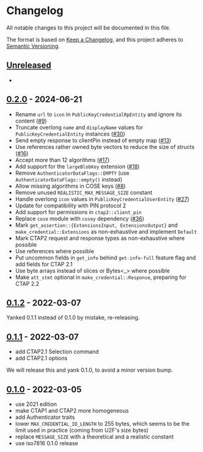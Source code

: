 # Changelog
All notable changes to this project will be documented in this file.

The format is based on [Keep a Changelog](https://keepachangelog.com/en/1.0.0/),
and this project adheres to [Semantic Versioning](https://semver.org/spec/v2.0.0.html).

## [Unreleased]

[Unreleased]: https://github.com/trussed-dev/ctap-types/compare/0.2.0...HEAD

-

## [0.2.0] - 2024-06-21

[0.2.0]: https://github.com/trussed-dev/ctap-types/compare/0.1.2...0.2.0

- Rename `url` to `icon` in `PublicKeyCredentialRpEntity` and ignore its
  content ([#9][])
- Truncate overlong `name` and `displayName` values for `PublicKeyCredentialEntity` instances ([#30][])
- Send empty response to clientPin instead of empty map ([#13][])
- Use references rather owned byte vectors to reduce the size of structs ([#16][])
- Accept more than 12 algorithms ([#17][])
- Add support for the `largeBlobKey` extension ([#18][])
- Remove `AuthenticatorDataFlags::EMPTY` (use `AuthenticatorDataFlags::empty()` instead)
- Allow missing algorithms in COSE keys ([#8][])
- Remove unused `REALISTIC_MAX_MESSAGE_SIZE` constant
- Handle overlong `icon` values in `PublicKeyCredentialUserEntity` ([#27][])
- Update for compatibility with PIN protocol 2
- Add support for permissions in `ctap2::client_pin`
- Replace `cose` module with `cosey` dependency ([#36][])
- Mark `get_assertion::{ExtensionsInput, ExtensionsOutput}` and `make_credential::Extensions` as non-exhaustive and implement `Default`
- Mark CTAP2 request and response types as non-exhaustive where possible
- Use references where possible
- Put uncommon fields in `get_info` behind `get-info-full` feature flag and add fields for CTAP 2.1
- Use byte arrays instead of slices or Bytes<_> where possible
- Make `att_stmt` optional in `make_credential::Response`, preparing for CTAP 2.2

[#8]: https://github.com/trussed-dev/ctap-types/pull/8
[#9]: https://github.com/solokeys/ctap-types/issues/9
[#30]: https://github.com/solokeys/fido-authenticator/issues/30
[#13]: https://github.com/solokeys/ctap-types/issues/13
[#16]: https://github.com/trussed-dev/ctap-types/pull/16
[#17]: https://github.com/trussed-dev/ctap-types/pull/17
[#18]: https://github.com/trussed-dev/ctap-types/pull/18
[#27]: https://github.com/trussed-dev/ctap-types/pull/27
[#36]: https://github.com/trussed-dev/ctap-types/issues/36

## [0.1.2] - 2022-03-07

[0.1.2]: https://github.com/trussed-dev/ctap-types/compare/0.1.1...0.1.2

Yanked 0.1.1 instead of 0.1.0 by mistake, re-releasing.

## [0.1.1] - 2022-03-07

[0.1.1]: https://github.com/trussed-dev/ctap-types/compare/0.1.0...0.1.1

- add CTAP2.1 Selection command
- add CTAP2.1 options

We will release this and yank 0.1.0, to avoid a minor version bump.

## [0.1.0] - 2022-03-05

[0.1.0]: https://github.com/trussed-dev/ctap-types/releases/tag/0.1.0

- use 2021 edition
- make CTAP1 and CTAP2 more homogeneous
- add Authenticator traits
- lower `MAX_CREDENTIAL_ID_LENGTH` to 255 bytes, which seems to be the
  limit used in practice (coming from U2F's size bytes)
- replace `MESSAGE_SIZE` with a theoretical and a realistic constant
- use iso7816 0.1.0 release

